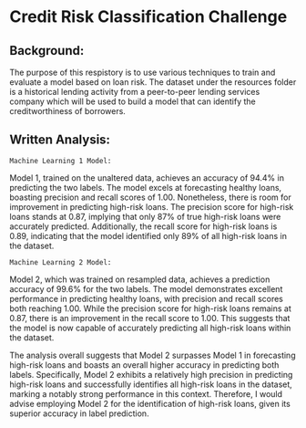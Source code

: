 # Credit Risk Classification Challenge

## Background:
The purpose of this respistory is to use various techniques to train and evaluate a model based on loan risk. The dataset under the resources folder is a historical lending activity from a peer-to-peer lending services company which will be used to build a model that can identify the creditworthiness of borrowers.

## Written Analysis:
    Machine Learning 1 Model:
  Model 1, trained on the unaltered data, achieves an accuracy of 94.4% in predicting the two labels. The model excels at forecasting healthy loans, boasting precision and recall scores of 1.00. Nonetheless, there is room for improvement in predicting high-risk loans. The precision score for high-risk loans stands at 0.87, implying that only 87% of true high-risk loans were accurately predicted. Additionally, the recall score for high-risk loans is 0.89, indicating that the model identified only 89% of all high-risk loans in the dataset.

    Machine Learning 2 Model:
  Model 2, which was trained on resampled data, achieves a prediction accuracy of 99.6% for the two labels. The model demonstrates excellent performance in predicting healthy loans, with precision and recall scores both reaching 1.00. While the precision score for high-risk loans remains at 0.87, there is an improvement in the recall score to 1.00. This suggests that the model is now capable of accurately predicting all high-risk loans within the dataset.

  The analysis overall suggests that Model 2 surpasses Model 1 in forecasting high-risk loans and boasts an overall higher accuracy in predicting both labels. Specifically, Model 2 exhibits a relatively high precision in predicting high-risk loans and successfully identifies all high-risk loans in the dataset, marking a notably strong performance in this context. Therefore, I would advise employing Model 2 for the identification of high-risk loans, given its superior accuracy in label prediction.
